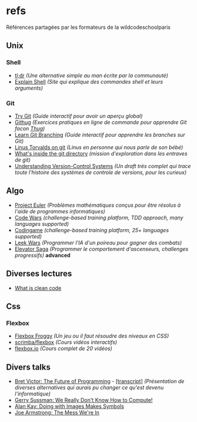 # refs
Références partagées par les formateurs de la wildcodeschoolparis


## Unix
### Shell
  - [tl;dr](https://tldr.sh/#installation) *(Une alternative simple au man écrite par la communauté)*
  - [Explain Shell](https://explainshell.com/) *(Site qui explique des commandes shell et leurs arguments)*

### Git
  - [Try Git](https://try.github.io/) *(Guide interactif pour avoir un aperçu global)*
  - [Githug](https://github.com/Gazler/githug) *(Exercices pratiques en ligne de commande pour apprendre Git facon [Thug](https://2.bp.blogspot.com/-Kd2v7mICr_M/VLQHMI0DHaI/AAAAAAAB3zg/JLRV6_pt0Q0/s1600/white-guy-thug-life-tattoo-on-stomach.jpg))*
  - [Learn Git Branching](https://learngitbranching.js.org/) *(Guide interactif pour apprendre les branches sur Git)*
  - [Linus Torvalds on git](https://www.youtube.com/watch?v=4XpnKHJAok8) *(Linus en personne qui nous parle de son bébé)*
  - [What's inside the git directory](https://blog.safia.rocks/post/171558325240/whats-inside-the-git-directory) *(mission d'exploration dans les entraves de git)*
  - [Understanding Version-Control Systems](http://www.catb.org/esr/writings/version-control/version-control.html) *(Un draft très complet qui trace toute l'histoire des systèmes de controle de versions, pour les curieux)*

## Algo
  - [Project Euler](https://projecteuler.net) *(Problèmes mathématiques conçus pour être résolus à l'aide de programmes informatiques)*
  - [Code Wars](https://www.codewars.com) *(challenge-based training platform, TDD approach, many languages supported)*
  - [Codingame](https://www.codingame.com) *(challenge-based training platform, 25+ languages supported)*
  - [Leek Wars](https://leekwars.com) *(Programmer l'IA d'un poireau pour gagner des combats)*
  - [Elevator Saga](http://play.elevatorsaga.com) *(Programmer le comportement d'ascenseurs, challenges progressifs)* **advanced**
  
## Diverses lectures
  - [What is clean code](http://www.arolla.fr/blog/2013/11/what-is-clean-code/)

## Css
### Flexbox
  - [Flexbox Froggy](http://flexboxfroggy.com/) *(Un jeu ou il faut résoudre des niveaux en CSS)*
  - [scrimba/flexbox](https://scrimba.com/g/gflexbox) *(Cours vidéos interactifs)*
  - [flexbox.io](https://flexbox.io/) *(Cours complet de 20 vidéos)*

## Divers talks
  - [Bret Victor: The Future of Programming](https://www.youtube.com/watch?v=8pTEmbeENF4) - [[transcript]](http://glamour-and-discourse.blogspot.fr/p/the-future-of-programming-bret-victor.html) *(Présentation de diverses alternatives qui aurais pu changer ce qu'est devenu l'informatique)*
  - [Gerry Sussman: We Really Don't Know How to Compute!](https://www.youtube.com/watch?v=O3tVctB_VSU)
  - [Alan Kay: Doing with Images Makes Symbols](https://www.youtube.com/watch?v=p2LZLYcu_JY)
  - [Joe Armstrong: The Mess We're In](https://www.youtube.com/watch?v=lKXe3HUG2l4)

